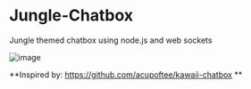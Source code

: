 # Jungle-Chatbox
Jungle themed chatbox using node.js and web sockets



![image](https://user-images.githubusercontent.com/55775759/114084039-ba5e2c80-987d-11eb-94b8-118be312746b.png)



**Inspired by: https://github.com/acupoftee/kawaii-chatbox **
